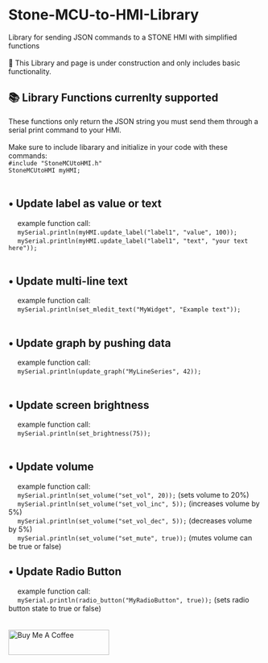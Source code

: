# Stone-MCU-to-HMI-Library
Library for sending JSON commands to a STONE HMI with simplified functions
<br/><br/>
🚧 This Library and page is under construction and only includes basic functionality.
<br/>
<h2>📚 Library Functions currenlty supported</h2>
These functions only return the JSON string you must send them through a serial print command to your HMI.
<br/>
<br/>
Make sure to include libarary and initialize in your code with these commands:<br/>
<code>#include "StoneMCUtoHMI.h"</code>
<br/>
<code>StoneMCUtoHMI myHMI;</code>
<br/>
<br/>
<h2>•  Update label as value or text</h2>
&emsp; example function call:<br/>
&emsp; <code>mySerial.println(myHMI.update_label("label1", "value", 100));</code>
<br/>
&emsp; <code>mySerial.println(myHMI.update_label("label1", "text", "your text here"));</code>
<br/>
<br/>
<h2>•  Update multi-line text</h2>
&emsp; example function call:<br/>
&emsp; <code>mySerial.println(set_mledit_text("MyWidget", "Example text"));</code>
<br/>
<br/>
<h2>•  Update graph by pushing data</h2>
&emsp; example function call:<br/>
&emsp; <code>mySerial.println(update_graph("MyLineSeries", 42));</code>
<br/>
<br/>
<h2>•  Update screen brightness</h2>
&emsp; example function call:<br/>
&emsp; <code>mySerial.println(set_brightness(75));</code>
<br/>
<br/>
<h2>•  Update volume</h2>
&emsp; example function call:<br/>
&emsp; <code>mySerial.println(set_volume("set_vol", 20));</code> (sets volume to 20%)<br/>
&emsp; <code>mySerial.println(set_volume("set_vol_inc", 5));</code> (increases volume by 5%)<br/>
&emsp; <code>mySerial.println(set_volume("set_vol_dec", 5));</code> (decreases volume by 5%)<br/>
&emsp; <code>mySerial.println(set_volume("set_mute", true));</code> (mutes volume can be true or false)
<h2>•  Update Radio Button</h2>
&emsp; example function call:<br/>
&emsp; <code>mySerial.println(radio_button("MyRadioButton", true));</code> (sets radio button state to true or false)<br/>
<br/>
<br/>
<a href="https://www.buymeacoffee.com/JoshMH91" target="_blank"><img src="https://cdn.buymeacoffee.com/buttons/default-yellow.png" alt="Buy Me A Coffee" height="50" width="200"></a>
